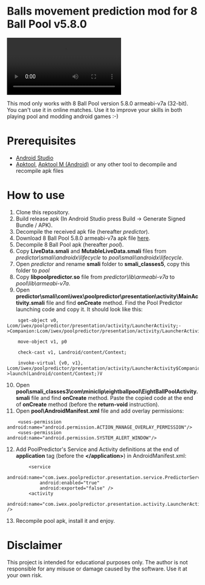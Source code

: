 # Balls movement prediction mod for 8 Ball Pool v5.8.0

![Preview](assets/preview.mp4 "PoolPredictor preview")

This mod only works with 8 Ball Pool version 5.8.0 armeabi-v7a (32-bit). You can't use it in online matches. Use it to improve your skills in both playing pool and modding android games :-)

# Prerequisites
- [Android Studio](https://developer.android.com/studio)
- [Apktool](https://apktool.org), [Apktool M (Android)](https://maximoff.su/apktool/?lang=en) or any other tool to decompile and recompile apk files

# How to use
1. Clone this repository.
2. Build release apk (In Android Studio press Build -> Generate Signed Bundle / APK).
3. Decompile the received apk file (hereafter *predictor*). 
4. Download 8 Ball Pool 5.8.0 armeabi-v7a apk file [here](https://www.apkmirror.com/apk/miniclip-com/8-ball-pool/8-ball-pool-5-8-0-release/8-ball-pool-5-8-0-2-android-apk-download/download).
5. Decompile 8 Ball Pool apk (hereafter *pool*).
6. Copy **LiveData.smali** and **MutableLiveData.smali** files from *predictor\\smali\\androidx\\lifecycle* to *pool\\smali\\androidx\\lifecycle*.
7. Open *predictor* and rename **smali** folder to **smali_classes5**, copy this folder to *pool*
8. Copy **libpoolpredictor.so** file from *predictor\\lib\\armeabi-v7a* to *pool\\lib\\armeabi-v7a*.
9. Open **predictor\\smali\\com\\iwex\\poolpredictor\\presentation\\activity\\MainActivity.smali** file and find **onCreate** method. Find the Pool Predictor launching code and copy it. It should look like this:
```
    sget-object v0, Lcom/iwex/poolpredictor/presentation/activity/LauncherActivity;->Companion:Lcom/iwex/poolpredictor/presentation/activity/LauncherActivity$Companion;

    move-object v1, p0

    check-cast v1, Landroid/content/Context;

    invoke-virtual {v0, v1}, Lcom/iwex/poolpredictor/presentation/activity/LauncherActivity$Companion;->launch(Landroid/content/Context;)V
```
10. Open **pool\\smali_classes3\\com\\miniclip\eightballpool\\EightBallPoolActivity.smali** file and find **onCreate** method. Paste the copied code at the end of **onCreate** method (before the **return-void** instruction).
11. Open **pool\\AndroidManifest.xml** file and add overlay permissions:
```
    <uses-permission android:name="android.permission.ACTION_MANAGE_OVERLAY_PERMISSION"/>
    <uses-permission android:name="android.permission.SYSTEM_ALERT_WINDOW"/>
```
12. Add PoolPredictor's Service and Activity definitions at the end of **application** tag (before the **&lt;/application&gt;**) in AndroidManifest.xml:
```
        <service
            android:name="com.iwex.poolpredictor.presentation.service.PredictorService"
            android:enabled="true"
            android:exported="false" />
        <activity
            android:name="com.iwex.poolpredictor.presentation.activity.LauncherActivity" />
```
13. Recompile pool apk, install it and enjoy.

# Disclaimer
This project is intended for educational purposes only. The author is not responsible for any misuse or damage caused by the software. Use it at your own risk.
